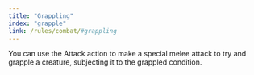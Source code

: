 ```yaml
---
title: "Grappling"
index: "grapple"
link: /rules/combat/#grappling
---
```

You can use the Attack action to make a special melee attack to try and grapple a creature, subjecting it to the grappled condition.
